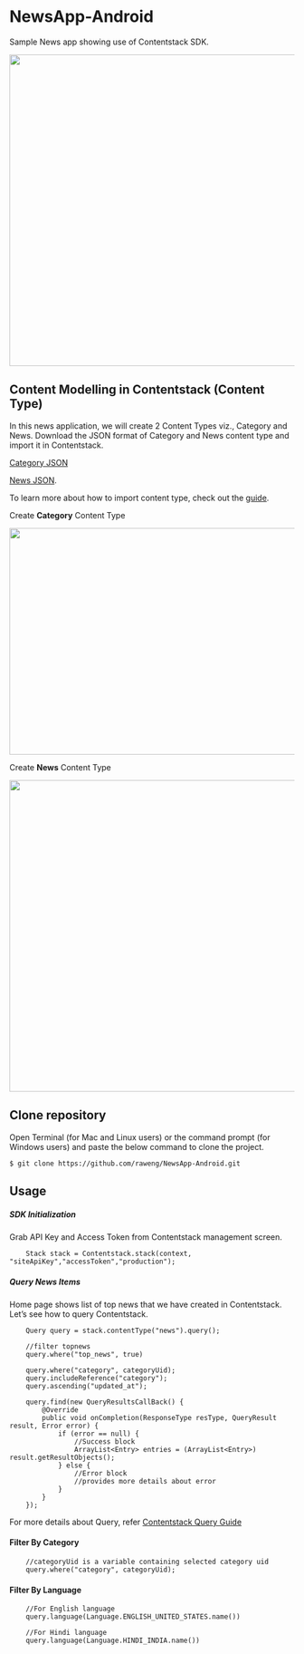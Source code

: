 # NewsApp-Android
Sample News app showing use of Contentstack SDK.

<img src='https://api.contentstack.io/v2/assets/566ad5bd24349fdd77167988/download?uid=blte3fa016ec4c2af0b&AUTHTOKEN=bltefb4f32b56206d8e5bc6cb9e' width='650' height='550'/>

## Content Modelling in Contentstack (Content Type)
In this news application, we will create 2 Content Types viz., Category and News. Download the JSON format of Category and News content type and import it in Contentstack.

[Category JSON](https://api.contentstack.io/v2/assets/56d5971b3ca9925f3308f3df/download?uid=blte6c36c6b5649f69a&AUTHTOKEN=blt0d34ed82cc45c4d16a0e25d0)

[News JSON](https://api.contentstack.io/v2/assets/56d59728d2eb69223c27935f/download?uid=blte2e550aa822a2554&AUTHTOKEN=blt0d34ed82cc45c4d16a0e25d0).

To learn more about how to import content type, check out the [guide](http://contentstackdocs.built.io/developer/guides/content-types#import-a-content-type).

Create **Category** Content Type

<img src='https://api.contentstack.io/v2/assets/56b85f310ea5e91f35d9ffbb/download?uid=blt0ef50bfc28445d08&AUTHTOKEN=bltbfb694c915ad7c3b24584a7b' width='600' height='400'/>

Create **News** Content Type

<img src='https://api.contentstack.io/v1/uploads/56b85f390ea5e91f35d9ffc6/download?uid=blt04d8d8e7c7c632c5&AUTHTOKEN=bltefb4f32b56206d8e5bc6cb9e' width='600' height='550'/>


## Clone repository

Open Terminal (for Mac and Linux users) or the command prompt (for Windows users) and paste the below command to clone the project.

    $ git clone https://github.com/raweng/NewsApp-Android.git


##  Usage
##### SDK Initialization
Grab API Key and Access Token from Contentstack management screen.

        Stack stack = Contentstack.stack(context, "siteApiKey","accessToken","production");

##### Query News Items
Home page shows list of top news that we have created in Contentstack. Let’s see how to query Contentstack. 

        Query query = stack.contentType("news").query();
        
        //filter topnews
        query.where("top_news", true)
        
        query.where("category", categoryUid);
        query.includeReference("category");
        query.ascending("updated_at");
        
        query.find(new QueryResultsCallBack() {
            @Override
            public void onCompletion(ResponseType resType, QueryResult result, Error error) {
                if (error == null) {
                    //Success block
                    ArrayList<Entry> entries = (ArrayList<Entry>) result.getResultObjects();
                } else {
                    //Error block 
                    //provides more details about error
                }
            }
        });

For more details about Query, refer [Contentstack Query Guide][5]

#### Filter By Category
        //categoryUid is a variable containing selected category uid
        query.where("category", categoryUid);

#### Filter By Language 
        //For English language
        query.language(Language.ENGLISH_UNITED_STATES.name())
    
        //For Hindi language
        query.language(Language.HINDI_INDIA.name())
    
  [5]: http://csdocs.builtapp.io/developer/android/query-guide
